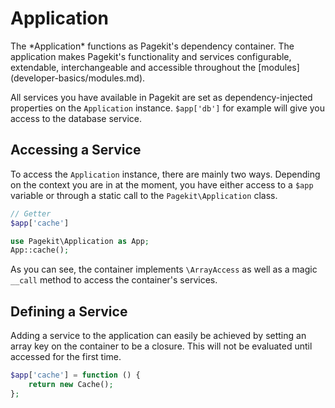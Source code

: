 # Application
<p class="uk-article-lead">The *Application* functions as Pagekit's dependency container. The application makes Pagekit's functionality and services configurable, extendable, interchangeable and accessible throughout the [modules](developer-basics/modules.md).</p>

All services you have available in Pagekit are set as dependency-injected properties on the `Application` instance. `$app['db']` for example will give you access to the database service.

## Accessing a Service
To access the `Application` instance, there are mainly two ways. Depending on the context you are in at the moment, you have either access to a `$app` variable or through a static call to the `Pagekit\Application` class.

```php
// Getter
$app['cache']

use Pagekit\Application as App;
App::cache();
```

As you can see, the container implements `\ArrayAccess` as well as a magic `__call` method to access the container's services.

## Defining a Service
Adding a service to the application can easily be achieved by setting an array key on the container to be a closure. This will not be evaluated until accessed for the first time.

```php
$app['cache'] = function () {
    return new Cache();
};
```
